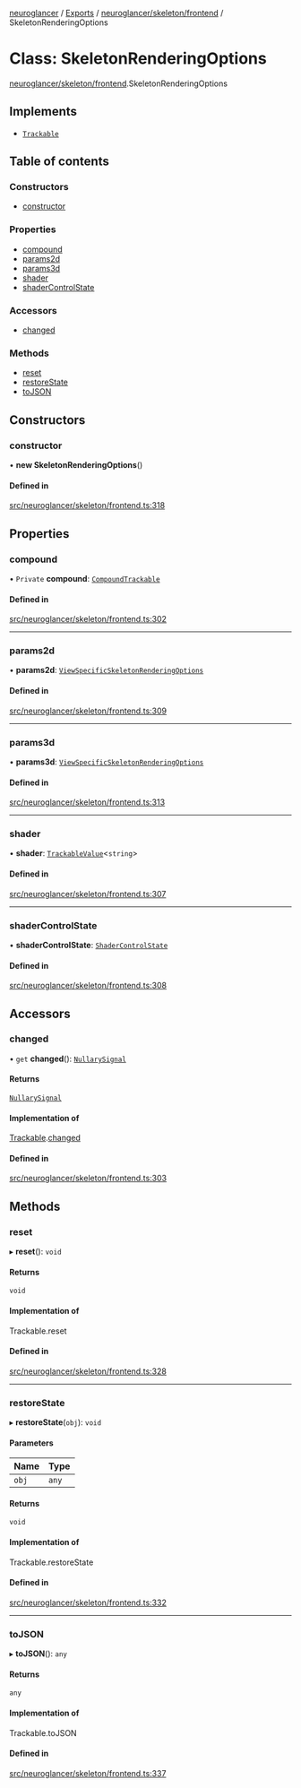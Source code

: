 [neuroglancer](../README.md) / [Exports](../modules.md) / [neuroglancer/skeleton/frontend](../modules/neuroglancer_skeleton_frontend.md) / SkeletonRenderingOptions

# Class: SkeletonRenderingOptions

[neuroglancer/skeleton/frontend](../modules/neuroglancer_skeleton_frontend.md).SkeletonRenderingOptions

## Implements

- [`Trackable`](../interfaces/neuroglancer_util_trackable.Trackable.md)

## Table of contents

### Constructors

- [constructor](neuroglancer_skeleton_frontend.SkeletonRenderingOptions.md#constructor)

### Properties

- [compound](neuroglancer_skeleton_frontend.SkeletonRenderingOptions.md#compound)
- [params2d](neuroglancer_skeleton_frontend.SkeletonRenderingOptions.md#params2d)
- [params3d](neuroglancer_skeleton_frontend.SkeletonRenderingOptions.md#params3d)
- [shader](neuroglancer_skeleton_frontend.SkeletonRenderingOptions.md#shader)
- [shaderControlState](neuroglancer_skeleton_frontend.SkeletonRenderingOptions.md#shadercontrolstate)

### Accessors

- [changed](neuroglancer_skeleton_frontend.SkeletonRenderingOptions.md#changed)

### Methods

- [reset](neuroglancer_skeleton_frontend.SkeletonRenderingOptions.md#reset)
- [restoreState](neuroglancer_skeleton_frontend.SkeletonRenderingOptions.md#restorestate)
- [toJSON](neuroglancer_skeleton_frontend.SkeletonRenderingOptions.md#tojson)

## Constructors

### constructor

• **new SkeletonRenderingOptions**()

#### Defined in

[src/neuroglancer/skeleton/frontend.ts:318](https://github.com/ActiveBrainAtlas2/neuroglancer/blob/91617476/src/neuroglancer/skeleton/frontend.ts#L318)

## Properties

### compound

• `Private` **compound**: [`CompoundTrackable`](neuroglancer_util_trackable.CompoundTrackable.md)

#### Defined in

[src/neuroglancer/skeleton/frontend.ts:302](https://github.com/ActiveBrainAtlas2/neuroglancer/blob/91617476/src/neuroglancer/skeleton/frontend.ts#L302)

___

### params2d

• **params2d**: [`ViewSpecificSkeletonRenderingOptions`](../interfaces/neuroglancer_skeleton_frontend.ViewSpecificSkeletonRenderingOptions.md)

#### Defined in

[src/neuroglancer/skeleton/frontend.ts:309](https://github.com/ActiveBrainAtlas2/neuroglancer/blob/91617476/src/neuroglancer/skeleton/frontend.ts#L309)

___

### params3d

• **params3d**: [`ViewSpecificSkeletonRenderingOptions`](../interfaces/neuroglancer_skeleton_frontend.ViewSpecificSkeletonRenderingOptions.md)

#### Defined in

[src/neuroglancer/skeleton/frontend.ts:313](https://github.com/ActiveBrainAtlas2/neuroglancer/blob/91617476/src/neuroglancer/skeleton/frontend.ts#L313)

___

### shader

• **shader**: [`TrackableValue`](neuroglancer_trackable_value.TrackableValue.md)<`string`\>

#### Defined in

[src/neuroglancer/skeleton/frontend.ts:307](https://github.com/ActiveBrainAtlas2/neuroglancer/blob/91617476/src/neuroglancer/skeleton/frontend.ts#L307)

___

### shaderControlState

• **shaderControlState**: [`ShaderControlState`](neuroglancer_webgl_shader_ui_controls.ShaderControlState.md)

#### Defined in

[src/neuroglancer/skeleton/frontend.ts:308](https://github.com/ActiveBrainAtlas2/neuroglancer/blob/91617476/src/neuroglancer/skeleton/frontend.ts#L308)

## Accessors

### changed

• `get` **changed**(): [`NullarySignal`](neuroglancer_util_signal.NullarySignal.md)

#### Returns

[`NullarySignal`](neuroglancer_util_signal.NullarySignal.md)

#### Implementation of

[Trackable](../interfaces/neuroglancer_util_trackable.Trackable.md).[changed](../interfaces/neuroglancer_util_trackable.Trackable.md#changed)

#### Defined in

[src/neuroglancer/skeleton/frontend.ts:303](https://github.com/ActiveBrainAtlas2/neuroglancer/blob/91617476/src/neuroglancer/skeleton/frontend.ts#L303)

## Methods

### reset

▸ **reset**(): `void`

#### Returns

`void`

#### Implementation of

Trackable.reset

#### Defined in

[src/neuroglancer/skeleton/frontend.ts:328](https://github.com/ActiveBrainAtlas2/neuroglancer/blob/91617476/src/neuroglancer/skeleton/frontend.ts#L328)

___

### restoreState

▸ **restoreState**(`obj`): `void`

#### Parameters

| Name | Type |
| :------ | :------ |
| `obj` | `any` |

#### Returns

`void`

#### Implementation of

Trackable.restoreState

#### Defined in

[src/neuroglancer/skeleton/frontend.ts:332](https://github.com/ActiveBrainAtlas2/neuroglancer/blob/91617476/src/neuroglancer/skeleton/frontend.ts#L332)

___

### toJSON

▸ **toJSON**(): `any`

#### Returns

`any`

#### Implementation of

Trackable.toJSON

#### Defined in

[src/neuroglancer/skeleton/frontend.ts:337](https://github.com/ActiveBrainAtlas2/neuroglancer/blob/91617476/src/neuroglancer/skeleton/frontend.ts#L337)
